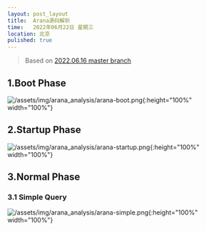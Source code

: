 ```yaml
---
layout: post_layout
title:  Arana源码解析
time:   2022年06月22日 星期三
location: 北京
pulished: true
---
```


> Based on [2022.06.16 master branch](https://github.com/arana-db/arana/tree/81fb0539b0d2c514369aac4cbb057ad719d90d2b)

## 1.Boot Phase

![/assets/img/arana_analysis/arana-boot.png](/assets/img/arana_analysis/arana-boot.png){:height="100%" width="100%"}

## 2.Startup Phase

![/assets/img/arana_analysis/arana-startup.png](/assets/img/arana_analysis/arana-startup.png){:height="100%" width="100%"}

## 3.Normal Phase

### 3.1 Simple Query

![/assets/img/arana_analysis/arana-simple.png](/assets/img/arana_analysis/arana-simple.png){:height="100%" width="100%"}